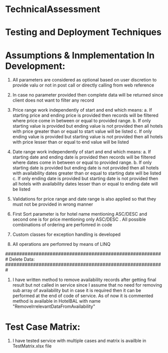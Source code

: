# TechnicalAssessment


Testing and Deployment Techniques
======================================================



Assumptions & Inmplementation In Development:
======================================================
1. All parameters are considered as optional based on user discretion to provide valu or not in post call or directly calling from web reference

2. In case no parameter provided then complete data will be returned since client does not want to filter any record

3. Price range work independently of start and end which means:
	a. If starting price and ending price is provided then records will be filtered where price come in between or equal to provided range.
    b. If only starting value is provided but ending value is not provided then all hotels with price greater than or equal to start value will be listed
	c. If only ending value is provided but starting value is not provided then all hotels with price lesser than or equal to end value will be listed
	
4. Date range work independently of start and end which means:
	a. If starting date and ending date is provided then records will be filtered where dates come in between or equal to provided range.
    b. If only starting date is provided but ending date is not provided then all hotels with availability dates greater than or equal to starting date will be listed
	c. If only ending date is provided but starting date is not provided then all hotels with availability dates lesser than or equal to ending date will be listed

5. Validations for price range and date range is also applied so that they must not be provided in wrong manner
	
7. First Sort parameter is for hotel name mentioning ASC/DESC and second one is for price mentioning only ASC/DESC . All possible combinations of ordering are perfomred in code

8. Custom classes for exception handling is developed

9. All operations are perfomred by means of LINQ 

#########################################################
Delete Data:
#########################################################
1. I have written method to remove availability records after getting final result but not called in service 
since I assume that no need for removing sub array of availability
but in case it is required then it can be performed at the end of code of service. As of now it is commented
method is available in HotelBAL with name "RemoveIrrelevantDataFromAvailability" 

Test Case Matrix:
======================================================
1. I have tested service with multiple cases and matrix is availble in TestMatrix.xlsx file
	